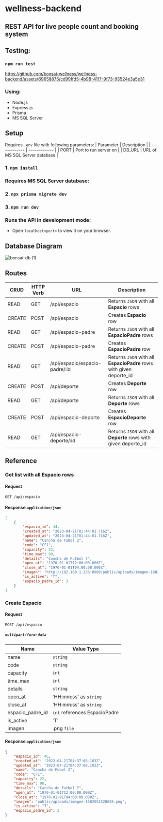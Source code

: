 # wellness-backend
## REST API for live people count and booking system
## Testing:
### `npm run test`

https://github.com/bonsai-wellness/wellness-backend/assets/69658875/cd99ffd5-4b98-41f7-9f73-93524e3a5e31

### Using:
* Node.js
* Express.js
* Prisma
* MS SQL Server

## Setup
Requires `.env` file with following parameters:
| Parameter  | Description |
| ------------- | ------------- |
| PORT  | Port to run server on |
| DB_URL  | URL of MS SQL Server database |

### 1. `npm install`
### Requires MS SQL Server database:
### 2. `npx prisma migrate dev`
### 3. `npm run dev`

### Runs the API in development mode:
* Open `localhost<port>` to view it on your browser.

## Database Diagram
![bonsai-db (1)](https://user-images.githubusercontent.com/69658875/232967100-f83660d5-8e8f-4fc9-be00-0c8538e598c5.png)

## Routes
| CRUD  | HTTP Verb | URL | Description |
| ------------- | ------------- | ----------- | -----------|
| READ  | GET | /api/espacio | Returns `JSON` with all **Espacio** rows |
| CREATE  | POST | /api/espacio | Creates **Espacio** row |
| READ  | GET | /api/espacio-padre | Returns `JSON` with all **EspacioPadre** rows |
| CREATE  | POST | /api/espacio-padre | Creates **EspacioPadre** row |
| READ  | GET | /api/espacio/espacio-padre/:id | Returns `JSON` with all **EspacioPadre** rows with given deporte_id |
| CREATE  | POST | /api/deporte | Creates **Deporte** row |
| READ  | GET | /api/deporte | Returns `JSON` with all **Deporte** rows |
| CREATE  | POST | /api/espacio-deporte | Creates **EspacioDeporte** row |
| READ  | GET | /api/espacio-deporte/:id | Returns `JSON` with all **Deporte** rows with given deporte_id |

## Reference

### Get list with all Espacio rows
#### Request
```http
GET /api/espacio
```
#### Response `application/json`
```JSON
[
    {
        "espacio_id": 44,
        "created_at": "2023-04-21T01:44:01.716Z",
        "updated_at": "2023-04-21T01:44:01.716Z",
        "name": "Cancha de Fubol 2",
        "code": "CF1",
        "capacity": 22,
        "time_max": 90,
        "details": "Cancha de Futbol 7",
        "open_at": "1970-01-01T12:00:00.000Z",
        "close_at": "1970-01-01T04:00:00.000Z",
        "imagen": "http://192.168.1.236:8000/public/uploads/imagen-1682041441705.png",
        "is_active": "T",
        "espacio_padre_id": 3
    }
]
```

### Create Espacio
#### Request
```http
POST /api/espacio
```
##### `multipart/form-data`
| Name | Value Type |
| ---- | ---------- |
| name | `string` | 
| code | `string` | 
| capacity | `int` |
| time_max | `int` |
| details | `string` |
| open_at | 'HH:mm:ss' as `string` |
| close_at | 'HH:mm:ss' as `string` |
| espacio_padre_id | `int` references EspacioPadre |
| is_active | 'T' || 'F' as `string` |
| imagen | .png `file` |
#### Response `application/json`
``` JSON
{
    "espacio_id": 46,
    "created_at": "2023-04-21T04:37:08.103Z",
    "updated_at": "2023-04-21T04:37:08.103Z",
    "name": "Cancha de Fubol 2",
    "code": "CF1",
    "capacity": 22,
    "time_max": 90,
    "details": "Cancha de Futbol 7",
    "open_at": "1970-01-01T12:00:00.000Z",
    "close_at": "1970-01-01T04:00:00.000Z",
    "imagen": "public/uploads/imagen-1682051828085.png",
    "is_active": "T",
    "espacio_padre_id": 3
}
```

